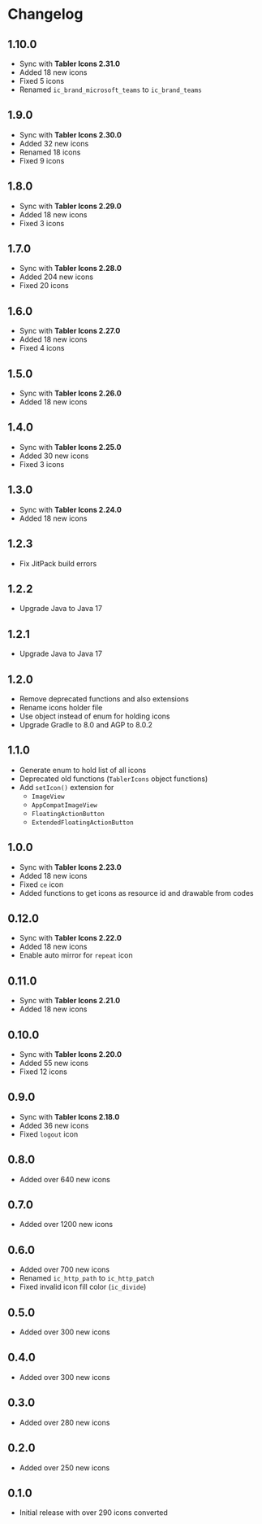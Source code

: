 # Changelog

## 1.10.0
* Sync with **Tabler Icons 2.31.0**
* Added 18 new icons
* Fixed 5 icons
* Renamed `ic_brand_microsoft_teams` to `ic_brand_teams`

## 1.9.0
* Sync with **Tabler Icons 2.30.0**
* Added 32 new icons
* Renamed 18 icons
* Fixed 9 icons

## 1.8.0
* Sync with **Tabler Icons 2.29.0**
* Added 18 new icons
* Fixed 3 icons

## 1.7.0
* Sync with **Tabler Icons 2.28.0**
* Added 204 new icons
* Fixed 20 icons

## 1.6.0
* Sync with **Tabler Icons 2.27.0**
* Added 18 new icons
* Fixed 4 icons

## 1.5.0
* Sync with **Tabler Icons 2.26.0**
* Added 18 new icons

## 1.4.0
* Sync with **Tabler Icons 2.25.0**
* Added 30 new icons
* Fixed 3 icons

## 1.3.0
* Sync with **Tabler Icons 2.24.0**
* Added 18 new icons

## 1.2.3
* Fix JitPack build errors

## 1.2.2
* Upgrade Java to Java 17

## 1.2.1
* Upgrade Java to Java 17

## 1.2.0
* Remove deprecated functions and also extensions
* Rename icons holder file
* Use object instead of enum for holding icons
* Upgrade Gradle to 8.0 and AGP to 8.0.2

## 1.1.0
* Generate enum to hold list of all icons
* Deprecated old functions (`TablerIcons` object functions)
* Add `setIcon()` extension for
  * `ImageView`
  * `AppCompatImageView`
  * `FloatingActionButton`
  * `ExtendedFloatingActionButton`

## 1.0.0
* Sync with **Tabler Icons 2.23.0**
* Added 18 new icons
* Fixed `ce` icon
* Added functions to get icons as resource id and drawable from codes

## 0.12.0
* Sync with **Tabler Icons 2.22.0**
* Added 18 new icons
* Enable auto mirror for `repeat` icon

## 0.11.0
* Sync with **Tabler Icons 2.21.0**
* Added 18 new icons

## 0.10.0
* Sync with **Tabler Icons 2.20.0**
* Added 55 new icons
* Fixed 12 icons

## 0.9.0
* Sync with **Tabler Icons 2.18.0**
* Added 36 new icons
* Fixed `logout` icon

## 0.8.0
* Added over 640 new icons

## 0.7.0
* Added over 1200 new icons

## 0.6.0
* Added over 700 new icons
* Renamed `ic_http_path` to `ic_http_patch`
* Fixed invalid icon fill color (`ic_divide`)

## 0.5.0
* Added over 300 new icons

## 0.4.0
* Added over 300 new icons

## 0.3.0
* Added over 280 new icons

## 0.2.0
* Added over 250 new icons

## 0.1.0
* Initial release with over 290 icons converted
